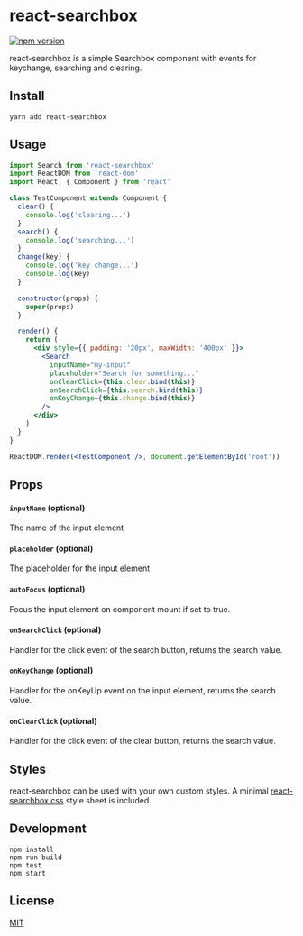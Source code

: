 # react-searchbox

[![npm version](https://badge.fury.io/js/react-searchbox.svg)](https://badge.fury.io/js/react-searchbox)

react-searchbox is a simple Searchbox component with events for keychange, searching and clearing.

## Install

`yarn add react-searchbox`

## Usage

```jsx
import Search from 'react-searchbox'
import ReactDOM from 'react-dom'
import React, { Component } from 'react'

class TestComponent extends Component {
  clear() {
    console.log('clearing...')
  }
  search() {
    console.log('searching...')
  }
  change(key) {
    console.log('key change...')
    console.log(key)
  }

  constructor(props) {
    super(props)
  }

  render() {
    return (
      <div style={{ padding: '20px', maxWidth: '400px' }}>
        <Search
          inputName="my-input"
          placeholder="Search for something..."
          onClearClick={this.clear.bind(this)}
          onSearchClick={this.search.bind(this)}
          onKeyChange={this.change.bind(this)}
        />
      </div>
    )
  }
}

ReactDOM.render(<TestComponent />, document.getElementById('root'))
```

## Props

#### `inputName` (optional)
The name of the input element

#### `placeholder` (optional)
The placeholder for the input element

#### `autoFocus` (optional)
Focus the input element on component mount if set to true.

#### `onSearchClick` (optional)
Handler for the click event of the search button, returns the search value.

#### `onKeyChange` (optional)
Handler for the onKeyUp event on the input element, returns the search value.

#### `onClearClick` (optional)
Handler for the click event of the clear button, returns the search value.

## Styles

react-searchbox can be used with your own custom styles. A minimal [react-searchbox.css](https://github.com/StevenIseki/react-searchbox/blob/master/lib/react-searchbox.css) style sheet is included.

## Development

    npm install
    npm run build
    npm test
    npm start

## License

[MIT](http://isekivacenz.mit-license.org/)
